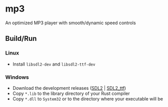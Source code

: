 # mp3
An optimized MP3 player with smooth/dynamic speed controls

## Build/Run
### Linux
- Install `libsdl2-dev` and `libsdl2-ttf-dev`

### Windows
- Download the development releases ([SDL2](https://github.com/libsdl-org/SDL/releases/tag/release-2.32.8) | [SDL2_ttf](https://github.com/libsdl-org/SDL_ttf/releases/tag/release-2.24.0))
- Copy `*.lib` to the library directory of your Rust compiler
- Copy `*.dll` to `System32` or to the directory where your executable will be
